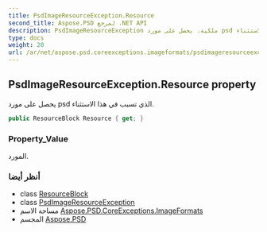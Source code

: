 ```yaml
---
title: PsdImageResourceException.Resource
second_title: Aspose.PSD لمرجع .NET API
description: PsdImageResourceException ملكية. يحصل على مورد psd الذي تسبب في هذا الاستثناء.
type: docs
weight: 20
url: /ar/net/aspose.psd.coreexceptions.imageformats/psdimageresourceexception/resource/
---
```

## PsdImageResourceException.Resource property

يحصل على مورد psd الذي تسبب في هذا الاستثناء.

```csharp
public ResourceBlock Resource { get; }
```

### Property_Value

المورد.

### أنظر أيضا

* class [ResourceBlock](../../../aspose.psd.fileformats.psd/resourceblock/)
* class [PsdImageResourceException](../)
* مساحة الاسم [Aspose.PSD.CoreExceptions.ImageFormats](../../psdimageresourceexception/)
* المجسم [Aspose.PSD](../../../)


